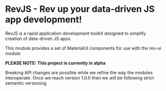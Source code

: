 # RevJS - Rev up your data-driven JS app development!

RevJS is a rapid application development toolkit designed to simplify creation
of data-driven JS apps.

This module provides a set of MaterialUI components for use with the rev-ui module

**PLEASE NOTE: This project is currently in alpha**

Breaking API changes are possible while we refine the way the modules interoperate.
Once we reach version 1.0.0 then we will be following strict semantic versioning